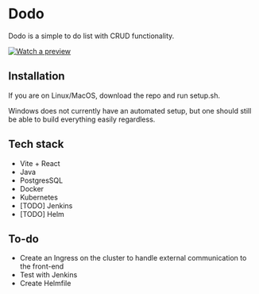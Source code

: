 # Dodo

Dodo is a simple to do list with CRUD functionality.

[![Watch a preview](https://img.youtube.com/vi/Qv-iC_rcv58/0.jpg)](https://www.youtube.com/watch?v=Qv-iC_rcv58)

## Installation

If you are on Linux/MacOS, download the repo and run setup.sh.

Windows does not currently have an automated setup, but one should still be able to build everything easily regardless.

## Tech stack

* Vite + React
* Java
* PostgresSQL
* Docker
* Kubernetes
* [TODO] Jenkins
* [TODO] Helm

## To-do

* Create an Ingress on the cluster to handle external communication to the front-end
* Test with Jenkins
* Create Helmfile
